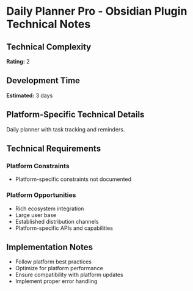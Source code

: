 # Daily Planner Pro - Obsidian Plugin Technical Notes

## Technical Complexity
**Rating:** 2

## Development Time
**Estimated:** 3 days

## Platform-Specific Technical Details
Daily planner with task tracking and reminders.

## Technical Requirements

### Platform Constraints
- Platform-specific constraints not documented

### Platform Opportunities
- Rich ecosystem integration
- Large user base
- Established distribution channels
- Platform-specific APIs and capabilities

## Implementation Notes
- Follow platform best practices
- Optimize for platform performance
- Ensure compatibility with platform updates
- Implement proper error handling
